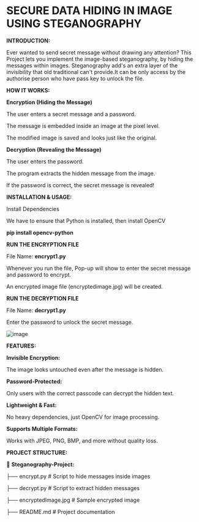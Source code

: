 # **SECURE DATA HIDING IN IMAGE USING STEGANOGRAPHY**

**INTRODUCTION:**

Ever wanted to send secret message without drawing any attention?
This Project lets you implement the image-based steganography, by hiding the messages within images. Steganography add's an extra layer of the invisibility that old traditional can't provide.It can be only access by the authorise person who have pass key to unlock the file.

**HOW IT WORKS:**

**Encryption (Hiding the Message)**

The user enters a secret message and a password.

The message is embedded inside an image at the pixel level.

The modified image is saved and looks just like the original.

**Decryption (Revealing the Message)**

The user enters the password.

The program extracts the hidden message from the image.

If the password is correct, the secret message is revealed!

**INSTALLATION & USAGE:**

Install Dependencies

We have to ensure that Python is installed, then install OpenCV

**pip install opencv-python**

**RUN THE ENCRYPTION FILE**

File Name: **encrypt1.py**

Whenever you run the file, Pop-up will show to enter the secret message and password to encrypt.

An encrypted image file (encryptedimage.jpg) will be created.

**RUN THE DECRYPTION FILE**

File Name: **decrypt1.py**

Enter the password to unlock the secret message.

![image](https://github.com/user-attachments/assets/2accae6e-3a8f-416d-9f45-8d22dd483166)

**FEATURES:**

**Invisible Encryption:** 

The image looks untouched even after the message is hidden.

**Password-Protected:**

Only users with the correct passcode can decrypt the hidden text.

**Lightweight & Fast:**

No heavy dependencies, just OpenCV for image processing.

**Supports Multiple Formats:** 

Works with JPEG, PNG, BMP, and more without quality loss.


**PROJECT STRUCTURE:**

📂 **Steganography-Project:**

 ├── encrypt.py  # Script to hide messages inside images
 
 ├── decrypt.py  # Script to extract hidden messages
 
 ├── encryptedImage.jpg  # Sample encrypted image
 
 ├── README.md  # Project documentation







